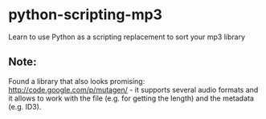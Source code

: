 python-scripting-mp3
====================

Learn to use Python as a scripting replacement to sort your mp3 library

Note:
-----

Found a library that also looks promising:
http://code.google.com/p/mutagen/ - it supports several audio formats and it allows to work with the file 
(e.g. for getting the length) and the metadata (e.g. ID3). 
